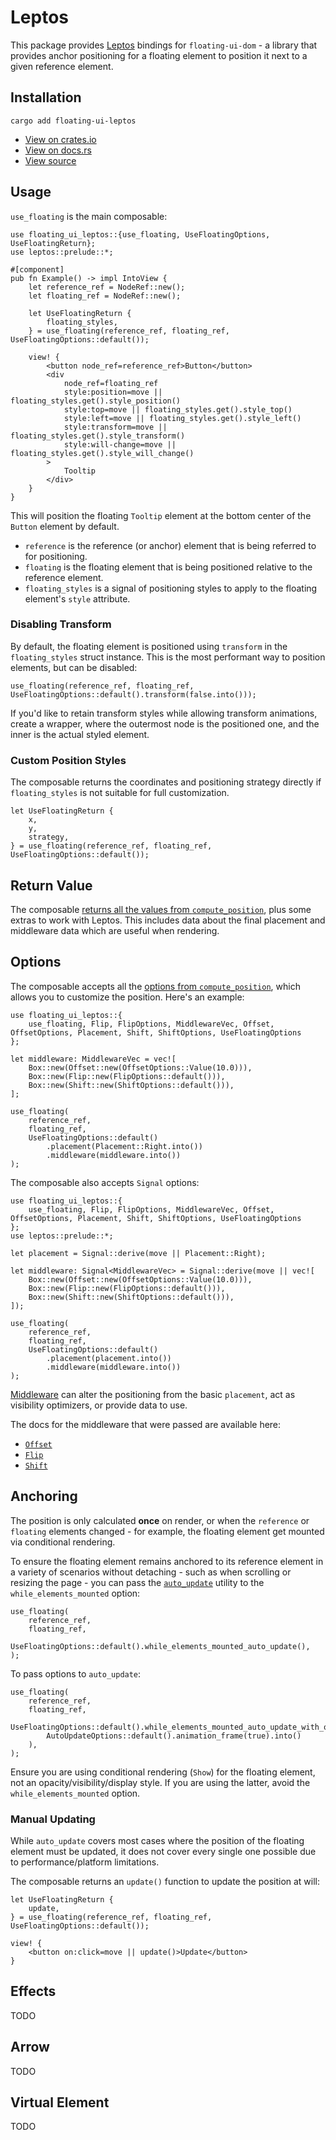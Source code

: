 # Leptos

This package provides [Leptos](https://leptos.dev/) bindings for `floating-ui-dom` - a library that provides anchor positioning for a floating element to position it next to a given reference element.

## Installation

```shell
cargo add floating-ui-leptos
```

-   [View on crates.io](https://crates.io/crates/floating-ui-leptos)
-   [View on docs.rs](https://docs.rs/floating-ui-leptos/latest/floating_ui_leptos/)
-   [View source](https://github.com/RustForWeb/floating-ui/tree/main/packages/leptos)

## Usage

`use_floating` is the main composable:

```rust,ignore
use floating_ui_leptos::{use_floating, UseFloatingOptions, UseFloatingReturn};
use leptos::prelude::*;

#[component]
pub fn Example() -> impl IntoView {
    let reference_ref = NodeRef::new();
    let floating_ref = NodeRef::new();

    let UseFloatingReturn {
        floating_styles,
    } = use_floating(reference_ref, floating_ref, UseFloatingOptions::default());

    view! {
        <button node_ref=reference_ref>Button</button>
        <div
            node_ref=floating_ref
            style:position=move || floating_styles.get().style_position()
            style:top=move || floating_styles.get().style_top()
            style:left=move || floating_styles.get().style_left()
            style:transform=move || floating_styles.get().style_transform()
            style:will-change=move || floating_styles.get().style_will_change()
        >
            Tooltip
        </div>
    }
}
```

This will position the floating `Tooltip` element at the bottom center of the `Button` element by default.

-   `reference` is the reference (or anchor) element that is being referred to for positioning.
-   `floating` is the floating element that is being positioned relative to the reference element.
-   `floating_styles` is a signal of positioning styles to apply to the floating element's `style` attribute.

### Disabling Transform

By default, the floating element is positioned using `transform` in the `floating_styles` struct instance. This is the most performant way to position elements, but can be disabled:

```rust,ignore
use_floating(reference_ref, floating_ref, UseFloatingOptions::default().transform(false.into()));
```

If you'd like to retain transform styles while allowing transform animations, create a wrapper, where the outermost node is the positioned one, and the inner is the actual styled element.

### Custom Position Styles

The composable returns the coordinates and positioning strategy directly if `floating_styles` is not suitable for full customization.

```rust,ignore
let UseFloatingReturn {
    x,
    y,
    strategy,
} = use_floating(reference_ref, floating_ref, UseFloatingOptions::default());
```

## Return Value

The composable [returns all the values from `compute_position`](./compute-position.md#return-value), plus some extras to work with Leptos. This includes data about the final placement and middleware data which are useful when rendering.

## Options

The composable accepts all the [options from `compute_position`](./compute-position.md#options), which allows you to customize the position. Here's an example:

```rust,ignore
use floating_ui_leptos::{
    use_floating, Flip, FlipOptions, MiddlewareVec, Offset, OffsetOptions, Placement, Shift, ShiftOptions, UseFloatingOptions
};

let middleware: MiddlewareVec = vec![
    Box::new(Offset::new(OffsetOptions::Value(10.0))),
    Box::new(Flip::new(FlipOptions::default())),
    Box::new(Shift::new(ShiftOptions::default())),
];

use_floating(
    reference_ref,
    floating_ref,
    UseFloatingOptions::default()
        .placement(Placement::Right.into())
        .middleware(middleware.into())
);
```

The composable also accepts `Signal` options:

```rust,ignore
use floating_ui_leptos::{
    use_floating, Flip, FlipOptions, MiddlewareVec, Offset, OffsetOptions, Placement, Shift, ShiftOptions, UseFloatingOptions
};
use leptos::prelude::*;

let placement = Signal::derive(move || Placement::Right);

let middleware: Signal<MiddlewareVec> = Signal::derive(move || vec![
    Box::new(Offset::new(OffsetOptions::Value(10.0))),
    Box::new(Flip::new(FlipOptions::default())),
    Box::new(Shift::new(ShiftOptions::default())),
]);

use_floating(
    reference_ref,
    floating_ref,
    UseFloatingOptions::default()
        .placement(placement.into())
        .middleware(middleware.into())
);
```

[Middleware](./middleware/README.md) can alter the positioning from the basic `placement`, act as visibility optimizers, or provide data to use.

The docs for the middleware that were passed are available here:

-   [`Offset`](./middleware/offset.md)
-   [`Flip`](./middleware/flip.md)
-   [`Shift`](./middleware/shift.md)

## Anchoring

The position is only calculated **once** on render, or when the `reference` or `floating` elements changed - for example, the floating element get mounted via conditional rendering.

To ensure the floating element remains anchored to its reference element in a variety of scenarios without detaching - such as when scrolling or resizing the page - you can pass the [`auto_update`](./auto-update.md) utility to the `while_elements_mounted` option:

```rust,ignore
use_floating(
    reference_ref,
    floating_ref,
    UseFloatingOptions::default().while_elements_mounted_auto_update(),
);
```

To pass options to `auto_update`:

```rust,ignore
use_floating(
    reference_ref,
    floating_ref,
    UseFloatingOptions::default().while_elements_mounted_auto_update_with_options(
        AutoUpdateOptions::default().animation_frame(true).into()
    ),
);
```

Ensure you are using conditional rendering (`Show`) for the floating element, not an opacity/visibility/display style. If you are using the latter, avoid the `while_elements_mounted` option.

### Manual Updating

While `auto_update` covers most cases where the position of the floating element must be updated, it does not cover every single one possible due to performance/platform limitations.

The composable returns an `update()` function to update the position at will:

```rust,ignore
let UseFloatingReturn {
    update,
} = use_floating(reference_ref, floating_ref, UseFloatingOptions::default());

view! {
    <button on:click=move || update()>Update</button>
}
```

<!-- ## Custom components -->

## Effects

TODO

## Arrow

TODO

## Virtual Element

TODO
